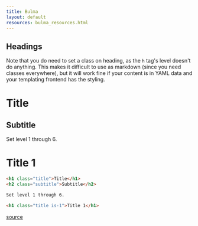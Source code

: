 ```yaml
---
title: Bulma
layout: default
resources: bulma_resources.html
---
```


## Headings

Note that you do need to set a class on heading, as the `h` tag's level doesn't do anything. This makes it difficult to use as markdown (since you need classes everywhere), but it will work fine if your content is in YAML data and your templating frontend has the styling.

<h1 class="title">Title</h1>
<h2 class="subtitle">Subtitle</h2>

Set level 1 through 6.

<h1 class="title is-1">Title 1</h1>

```html
<h1 class="title">Title</h1>
<h2 class="subtitle">Subtitle</h2>

Set level 1 through 6.

<h1 class="title is-1">Title 1</h1>
```

[source](https://bulma.io/documentation/elements/title/)
